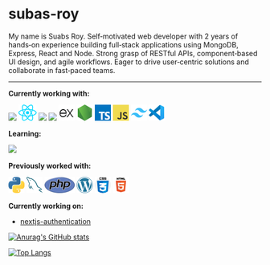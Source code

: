 # subas-roy

<!-- <img src="images/me.jpg" align="right" /> -->

My name is Suabs Roy. Self‑motivated web developer with 2 years of hands‑on experience building full‑stack applications using MongoDB, Express, React and Node. Strong grasp of RESTful APIs, component‑based UI design, and agile workflows. Eager to drive user‑centric solutions and collaborate in fast‑paced teams.

---

**Currently working with:**

<a href="http://nextjs.org/" title="Next.js"><img src="icons/nextjs.png" style="width:32px" /></a>
<a href="https://reactjs.org/" title="React"><img src="icons/react.png" /></a>
<a href="https://redux.js.org/" title="Redux"><img src="icons/redux.png" /></a>
<a href="https://www.mongodb.com/" title="MongoDB"><img src="icons/mongodb.png" style="width:32px" /></a>
<a href="https://expressjs.com/" title="Express"><img src="icons/expressjs.png" /></a>
<a href="https://nodejs.org/en" title="Node.js"><img src="icons/nodejs.png" /></a>
<a href="https://www.typescriptlang.org/" title="TypeScript"><img src="icons/typescript.png" /></a>
<a href="https://en.wikipedia.org/wiki/JavaScript" title="JavaScript"><img src="icons/javascript.png" /></a>
<a href="https://tailwindcss.com/" title="TailwindCSS"><img src="icons/tailwindcss.png" /></a>
<a href="https://code.visualstudio.com/" title="Visual Studio Code"><img src="icons/vscode.png" /></a>

**Learning:**

<a href="http://nextjs.org/" title="Next.js"><img src="icons/nextjs.png" style="width:32px" /></a>

**Previously worked with:**

<a href="https://www.python.org/" title="Python"><img src="icons/python.png" /></a>
<a href="https://www.mysql.com/" title="MySQL"><img src="icons/mysql.png" /></a>
<a href="https://www.php.net/" title="PHP"><img src="icons/php.png" /></a>
<a href="https://wordpress.org/" title="WordPress"><img src="icons/wordpress.png" /></a>
<a href="https://www.w3schools.com/css/" title="CSS"><img src="icons/css.png" /></a>
<a href="https://www.w3schools.com/html/" title="HTML"><img src="icons/html5.png" /></a>

**Currently working on:**

- [nextjs-authentication](https://github.com/subas-roy/nextjs-authentication-client)

[![Anurag's GitHub stats](https://github-readme-stats.vercel.app/api?username=anuraghazra)](https://github.com/anuraghazra/github-readme-stats)

[![Top Langs](https://github-readme-stats.vercel.app/api/top-langs/?username=anuraghazra)](https://github.com/anuraghazra/github-readme-stats)
